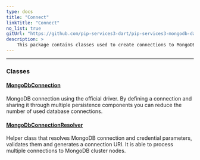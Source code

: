 ```yaml
---
type: docs
title: "Connect"
linkTitle: "Connect"
no_list: true
gitUrl: "https://github.com/pip-services3-dart/pip-services3-mongodb-dart"
description: >
    This package contains classes used to create connections to MongoDBs.
---
```

---

<div class="module-body"> 

### Classes

#### [MongoDbConnection](mongodb_connection)
MongoDB connection using the official driver.
By defining a connection and sharing it through multiple persistence components
you can reduce the number of used database connections.


#### [MongoDbConnectionResolver](mongodb_connection_resolver)
Helper class that resolves MongoDB connection and credential parameters,
validates them and generates a connection URI.
It is able to process multiple connections to MongoDB cluster nodes.

<br>

</div>
